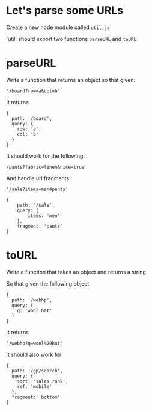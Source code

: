 # Let's parse some URLs

Create a new node module called `util.js`

'util' should export two functions `parseURL` and `toURL`

# parseURL

Write a function that returns an object so that given:

```
'/board?row=a&col=b'
```

It returns

```
{
  path: '/board',
  query: {
    row: 'a',
    col: 'b'
  }
}
```

It should work for the following:

```
/pants?fabric=linen&nice=true
```

And handle url fragments

```
'/sale?items=men#pants'
```

```
{
    path: '/sale',
    query: {
        items: 'men'
    },
    fragment: 'pants'
}
```

# toURL

Write a function that takes an object and returns a string

So that given the following object

```
{
  path: '/webhp',
  query: {
    q: 'wool hat'
  }
}
```

It returns

```
'/webhp?q=wool%20hat'
```

It should also work for 

```
{
  path: '/gp/search',
  query: {
    sort: 'sales rank',
    ref: 'mobile'
  },
  fragment: 'bottom'
}
```

